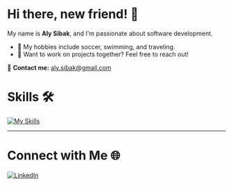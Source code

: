 # Hi there, new friend! 👋

My name is **Aly Sibak**, and I'm passionate about software development.

- 🌟 My hobbies include soccer, swimming, and traveling.  
- 🤝 Want to work on projects together? Feel free to reach out!

📧 **Contact me:** [aly.sibak@gmail.com](mailto:aly.sibak@gmail.com)

# Skills 🛠️

[![My Skills](https://skillicons.dev/icons?i=c,cpp,cs,java,js,html,css,python,mysql,git,docker,linux)](https://skillicons.dev)

---


# Connect with Me 🌐

[![LinkedIn](https://img.shields.io/badge/LinkedIn-0077B5?logo=linkedin&logoColor=white)](https://www.linkedin.com/in/aly-sibak-721b85252/)

<!--
**alysibak/AlySibak** is a ✨ _special_ ✨ repository because its `README.md` (this file) appears on your GitHub profile.
Hi there! 





Here are some ideas to get you started:

- 🔭 I’m currently working on multiple
- 🌱 I’m currently learning ...
- 👯 I’m looking to collaborate on ...
- 🤔 I’m looking for help with ...
- 💬 Ask me about ...
- 📫 How to reach me: ...
- 😄 Pronouns: ...
- ⚡ Fun fact: ...
-->
